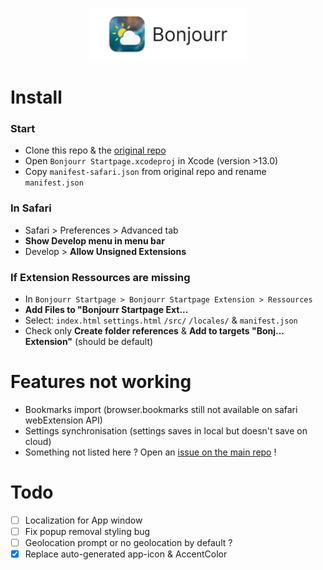 <p align="center">
  <img src="https://raw.githubusercontent.com/victrme/Bonjourr/master/src/assets/bonjourr.png" width="50%"></img>
</p>

# Install

### Start

- Clone this repo & the [original repo](https://github.com/victrme/Bonjourr)
- Open `Bonjourr Startpage.xcodeproj` in Xcode (version >13.0)
- Copy `manifest-safari.json` from original repo and rename `manifest.json`

### In Safari

- Safari > Preferences > Advanced tab
- **Show Develop menu in menu bar**
- Develop > **Allow Unsigned Extensions**


### If Extension Ressources are missing
- In `Bonjourr Startpage > Bonjourr Startpage Extension > Ressources`
- **Add Files to "Bonjourr Startpage Ext...**
- Select: `index.html` `settings.html` `/src/` `/locales/` & `manifest.json`
- Check only **Create folder references** & **Add to targets "Bonj... Extension"** (should be default)

# Features not working

- Bookmarks import (browser.bookmarks still not available on safari webExtension API)
- Settings synchronisation (settings saves in local but doesn't save on cloud)
- Something not listed here ? Open an [issue on the main repo](https://github.com/victrme/Bonjourr/issues) !

# Todo

- [ ] Localization for App window
- [ ] Fix popup removal styling bug
- [ ] Geolocation prompt or no geolocation by default ?
- [x] Replace auto-generated app-icon & AccentColor
